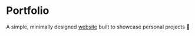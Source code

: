 # Portfolio
A simple, minimally designed [website](https://rayanabdirahman.com/) built to showcase personal projects 🔧